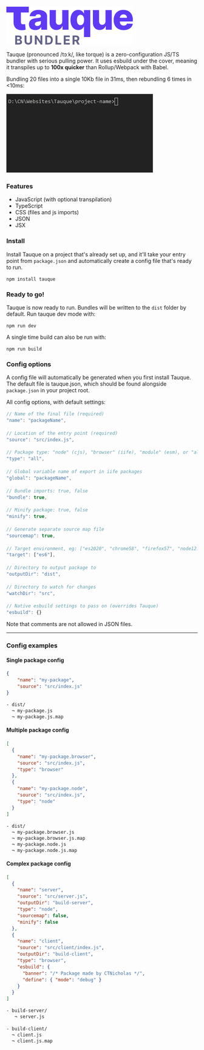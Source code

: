 ![Tauque logo](https://raw.githubusercontent.com/CTNicholas/tauque/main/tauque.png)

Tauque (pronounced /tɔːk/, like torque) is a zero-configuration JS/TS bundler with serious pulling power.
It uses esbuild under the cover, meaning it transpiles up to **100x quicker** than Rollup/Webpack with Babel.

Bundling 20 files into a single 10Kb file in 31ms, then rebundling 6 times in <10ms:

![Tauque bundling example](https://raw.githubusercontent.com/CTNicholas/tauque/main/tauque-example.gif)

### Features
- JavaScript (with optional transpilation)
- TypeScript
- CSS (files and js imports)
- JSON
- JSX

### Install
Install Tauque on a project that's already set up, and it'll take your entry point from `package.json`
and automatically create a config file that's ready to run.
```shell
npm install tauque
```

### Ready to go!
Tauque is now ready to run. Bundles will be written to the `dist` folder by default.
Run tauque dev mode with:
```shell
npm run dev
```
A single time build can also be run with:
```shell
npm run build
```


### Config options
A config file will automatically be generated when you first install Tauque.
The default file is tauque.json, which should be found alongside `package.json` in your
project root.

All config options, with default settings:  
```js
// Name of the final file (required)
"name": "packageName",

// Location of the entry point (required)
"source": "src/index.js",

// Package type: "node" (cjs), "browser" (iife), "module" (esm), or "all"
"type": "all",

// Global variable name of export in iife packages
"global": "packageName",

// Bundle imports: true, false
"bundle": true,

// Minify package: true, false
"minify": true,

// Generate separate source map file
"sourcemap": true,

// Target environment, eg: ["es2020", "chrome58", "firefox57", "node12.19.1"]
"target": ["es6"],

// Directory to output package to
"outputDir": "dist", 

// Directory to watch for changes
"watchDir": "src",

// Native esbuild settings to pass on (overrides Tauque)
"esbuild": {}   
```
Note that comments are not allowed in JSON files.
  _______________________________________________________________________________


### Config examples

#### Single package config
```json
{
    "name": "my-package",
    "source": "src/index.js"
}
```
```
- dist/
  ¬ my-package.js
  ¬ my-package.js.map
```

#### Multiple package config
```json
[
  {
    "name": "my-package.browser",
    "source": "src/index.js",
    "type": "browser"
  },
  {
    "name": "my-package.node",
    "source": "src/index.js",
    "type": "node"
  }
]
```
```
- dist/
  ¬ my-package.browser.js
  ¬ my-package.browser.js.map
  ¬ my-package.node.js
  ¬ my-package.node.js.map
```


#### Complex package config
```json
[
  {
    "name": "server",
    "source": "src/server.js",
    "outputDir": "build-server",
    "type": "node",
    "sourcemap": false,
    "minify": false
  },
  {
    "name": "client",
    "source": "src/client/index.js",
    "outputDir": "build-client",
    "type": "browser",
    "esbuild": {
      "banner": "/* Package made by CTNicholas */",
      "define": { "mode": "debug" }
    }
  }
]
```
```
- build-server/
   ¬ server.js
   
- build-client/
  ¬ client.js
  ¬ client.js.map
```
